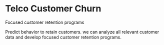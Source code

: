 # Telco Customer Churn
 Focused customer retention programs

Predict behavior to retain customers. we can analyze all relevant customer data and develop focused customer retention programs.
